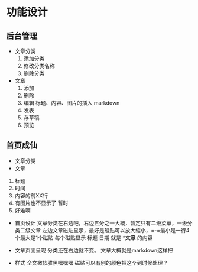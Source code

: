 # 功能设计

## 后台管理
- 文章分类
    1. 添加分类
    2. 修改分类名称
    3. 删除分类   
- 文章
    1. 添加
    2. 删除
    3. 编辑
        标题、内容、图片的插入
        markdown
    4. 发表
    5. 存草稿
    6. 预览
## 首页成仙
- 文章分类
- 文章
 1. 标题
 2. 时间
 3. 内容的前XX行
 4. 有图片也不显示了 暂时
 5. 好难啊
 - 首页设计
  文章分类在右边吧，右边五分之一大概，暂定只有二级菜单，一级分类二级文章
  左边文章磁贴显示，最好是磁贴可以放大缩小，=-=最小是一行4个最大是1个磁贴
  每个磁贴显示 标题 日期 就是 ***文章** 的内容
  - 文章页面呈现
  分类还在右边就不变。
  文章大概就是markdown这样把
  
  - 样式
  全文微软雅黑嘿嘿嘿
  磁贴可以有别的颜色把这个到时候处理？
 
    

